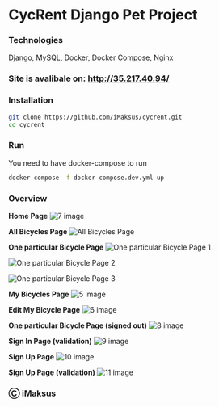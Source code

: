 # CycRent Django Pet Project

### Technologies

Django, MySQL, Docker, Docker Compose, Nginx

### Site is avalibale on: http://35.217.40.94/

### Installation
```sh
git clone https://github.com/iMaksus/cycrent.git
cd cycrent
```

### Run
You need to have docker-compose to run
```sh
docker-compose -f docker-compose.dev.yml up
```

### Overview

**Home Page**
![7 image](https://github.com/iMaksus/ISP-053504-2022-Lab3-4/blob/main/images-github/7.png?raw=true)

**All Bicycles Page**
![All Bicycles Page](https://github.com/iMaksus/ISP-053504-2022-Lab3-4/blob/main/images-github/1.png?raw=true)

**One particular Bicycle Page**
![One particular Bicycle Page 1](https://github.com/iMaksus/ISP-053504-2022-Lab3-4/blob/main/images-github/2.png?raw=true)

![One particular Bicycle Page 2](https://github.com/iMaksus/ISP-053504-2022-Lab3-4/blob/main/images-github/3.png?raw=true)

![One particular Bicycle Page 3](https://github.com/iMaksus/ISP-053504-2022-Lab3-4/blob/main/images-github/4.png?raw=true)

**My Bicycles Page**
![5 image](https://github.com/iMaksus/ISP-053504-2022-Lab3-4/blob/main/images-github/5.png?raw=true)

**Edit My Bicycle Page**
![6 image](https://github.com/iMaksus/ISP-053504-2022-Lab3-4/blob/main/images-github/6.png?raw=true)

**One particular Bicycle Page (signed out)**
![8 image](https://github.com/iMaksus/ISP-053504-2022-Lab3-4/blob/main/images-github/8.png?raw=true)

**Sign In Page (validation)**
![9 image](https://github.com/iMaksus/ISP-053504-2022-Lab3-4/blob/main/images-github/9.png?raw=true)

**Sign Up Page**
![10 image](https://github.com/iMaksus/ISP-053504-2022-Lab3-4/blob/main/images-github/10.png?raw=true)

**Sign Up Page (validation)**
![11 image](https://github.com/iMaksus/ISP-053504-2022-Lab3-4/blob/main/images-github/11.png?raw=true)

### Ⓒ iMaksus
